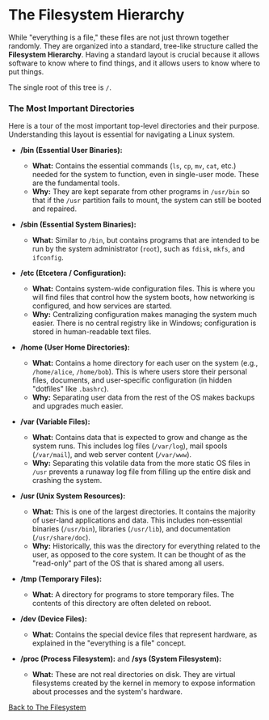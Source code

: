 # The Filesystem Hierarchy

While "everything is a file," these files are not just thrown together randomly. They are organized into a standard, tree-like structure called the **Filesystem Hierarchy**. Having a standard layout is crucial because it allows software to know where to find things, and it allows users to know where to put things.

The single root of this tree is `/`.

### The Most Important Directories

Here is a tour of the most important top-level directories and their purpose. Understanding this layout is essential for navigating a Linux system.

*   **/bin (Essential User Binaries):**
    *   **What:** Contains the essential commands (`ls`, `cp`, `mv`, `cat`, etc.) needed for the system to function, even in single-user mode. These are the fundamental tools.
    *   **Why:** They are kept separate from other programs in `/usr/bin` so that if the `/usr` partition fails to mount, the system can still be booted and repaired.

*   **/sbin (Essential System Binaries):**
    *   **What:** Similar to `/bin`, but contains programs that are intended to be run by the system administrator (`root`), such as `fdisk`, `mkfs`, and `ifconfig`.

*   **/etc (Etcetera / Configuration):**
    *   **What:** Contains system-wide configuration files. This is where you will find files that control how the system boots, how networking is configured, and how services are started.
    *   **Why:** Centralizing configuration makes managing the system much easier. There is no central registry like in Windows; configuration is stored in human-readable text files.

*   **/home (User Home Directories):**
    *   **What:** Contains a home directory for each user on the system (e.g., `/home/alice`, `/home/bob`). This is where users store their personal files, documents, and user-specific configuration (in hidden "dotfiles" like `.bashrc`).
    *   **Why:** Separating user data from the rest of the OS makes backups and upgrades much easier.

*   **/var (Variable Files):**
    *   **What:** Contains data that is expected to grow and change as the system runs. This includes log files (`/var/log`), mail spools (`/var/mail`), and web server content (`/var/www`).
    *   **Why:** Separating this volatile data from the more static OS files in `/usr` prevents a runaway log file from filling up the entire disk and crashing the system.

*   **/usr (Unix System Resources):**
    *   **What:** This is one of the largest directories. It contains the majority of user-land applications and data. This includes non-essential binaries (`/usr/bin`), libraries (`/usr/lib`), and documentation (`/usr/share/doc`).
    *   **Why:** Historically, this was the directory for everything related to the user, as opposed to the core system. It can be thought of as the "read-only" part of the OS that is shared among all users.

*   **/tmp (Temporary Files):**
    *   **What:** A directory for programs to store temporary files. The contents of this directory are often deleted on reboot.

*   **/dev (Device Files):**
    *   **What:** Contains the special device files that represent hardware, as explained in the "everything is a file" concept.

*   **/proc (Process Filesystem):** and **/sys (System Filesystem):**
    *   **What:** These are not real directories on disk. They are virtual filesystems created by the kernel in memory to expose information about processes and the system's hardware.

[Back to The Filesystem](./index.md)